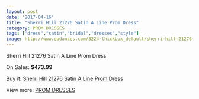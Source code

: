 ```yaml
---
layout: post
date: '2017-04-16'
title: "Sherri Hill 21276 Satin A Line Prom Dress"
category: PROM DRESSES
tags: ["dress","satin","bridal","dresses","style"]
image: http://www.eudances.com/3224-thickbox_default/sherri-hill-21276-satin-a-line-prom-dress.jpg
---
```

Sherri Hill 21276 Satin A Line Prom Dress

On Sales: **$473.99**
<a href="https://www.eudances.com/en/prom-dresses/1106-sherri-hill-21276-satin-a-line-prom-dress.html"><amp-img layout="responsive" width="600" height="600" src="//www.eudances.com/3224-thickbox_default/sherri-hill-21276-satin-a-line-prom-dress.jpg" alt="Sherri Hill 21276 Satin A Line Prom Dress 0" /></a>
<a href="https://www.eudances.com/en/prom-dresses/1106-sherri-hill-21276-satin-a-line-prom-dress.html"><amp-img layout="responsive" width="600" height="600" src="//www.eudances.com/3225-thickbox_default/sherri-hill-21276-satin-a-line-prom-dress.jpg" alt="Sherri Hill 21276 Satin A Line Prom Dress 1" /></a>

Buy it: [Sherri Hill 21276 Satin A Line Prom Dress](https://www.eudances.com/en/prom-dresses/1106-sherri-hill-21276-satin-a-line-prom-dress.html "Sherri Hill 21276 Satin A Line Prom Dress")

View more: [PROM DRESSES](https://www.eudances.com/en/13-prom-dresses "PROM DRESSES")